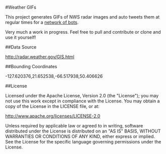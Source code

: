 #Weather GIFs

This project generates GIFs of NWS radar images and auto tweets them at regular times for a [network of bots](https://twitter.com/wxGIF/following).

Very much a work in progress. Feel free to pull and contribute or clone and use it yourself!

##Data Source

http://radar.weather.gov/GIS.html

##Bounding Coordinates

-127.620376,21.652538,-66.517938,50.406626

##License

Licensed under the Apache License, Version 2.0 (the "License"); you may not use this work except in compliance with the License.
You may obtain a copy of the License in the LICENSE file, or at:

http://www.apache.org/licenses/LICENSE-2.0

Unless required by applicable law or agreed to in writing, software distributed under the License is distributed on an "AS IS" BASIS,
WITHOUT WARRANTIES OR CONDITIONS OF ANY KIND, either express or implied. See the License for the specific language
governing permissions under the License.
